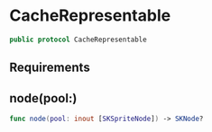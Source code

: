 # CacheRepresentable

``` swift
public protocol CacheRepresentable
```

## Requirements

## node(pool:​)

``` swift
func node(pool:​ inout [SKSpriteNode]) -> SKNode?
```
